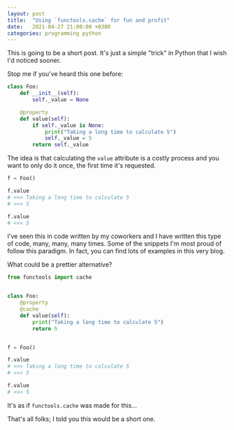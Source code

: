 ```yaml
---
layout: post
title:  "Using `functools.cache` for fun and profit"
date:   2021-04-27 21:00:00 +0300
categories: programming python
---
```


This is going to be a short post. It's just a simple "trick" in Python that I
wish I'd noticed sooner.

Stop me if you've heard this one before:

```python
class Foo:
    def __init__(self):
        self._value = None

    @property
    def value(self):
        if self._value is None:
            print("Taking a long time to calculate 5")
            self._value = 5
        return self._value
```

The idea is that calculating the `value` attribute is a costly process and you
want to only do it once, the first time it's requested.

```python
f = Foo()

f.value
# <<< Taking a long time to calculate 5
# <<< 5

f.value
# <<< 5
```

I've seen this in code written by my coworkers and I have written this type of
code, many, many, many times. Some of the snippets I'm most proud of follow
this paradigm. In fact, you can find lots of examples in this very blog.

What could be a prettier alternative?

```python
from functools import cache


class Foo:
    @property
    @cache
    def value(self):
        print("Taking a long time to calculate 5")
        return 5


f = Foo()

f.value
# <<< Taking a long time to calculate 5
# <<< 5

f.value
# <<< 5
```

It's as if `functools.cache` was made for this...

That's all folks; I told you this would be a short one.
